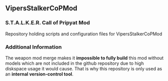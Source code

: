 ## VipersStalkerCoPMod
### S.T.A.L.K.E.R. Call of Pripyat Mod

Repository holding scripts and configuration files for VipersStalkerCoPMod

### Additional Information

The weapon mod merge makes it **impossible to fully build** this mod without models which are not included in the github repository due to high diskspace usage it would cause.
That is why this repository is only used as an **internal version-control tool**.
